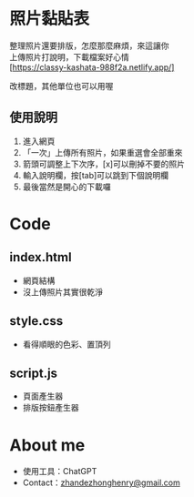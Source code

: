 # 照片黏貼表  
整理照片還要排版，怎麼那麼麻煩，來這讓你    
上傳照片打說明，下載檔案好心情  
[https://classy-kashata-988f2a.netlify.app/]

改標題，其他單位也可以用喔

## 使用說明
1. 進入網頁
2. 「一次」上傳所有照片，如果重選會全部重來
3. 箭頭可調整上下次序，[x]可以刪掉不要的照片
4. 輸入說明欄，按[tab]可以跳到下個說明欄
5. 最後當然是開心的下載囉

# Code
## index.html
* 網頁結構
* 沒上傳照片其實很乾淨  

## style.css
* 看得順眼的色彩、置頂列

## script.js
* 頁面產生器
* 排版按鈕產生器

# About me
* 使用工具：ChatGPT
* Contact：zhandezhonghenry@gmail.com





